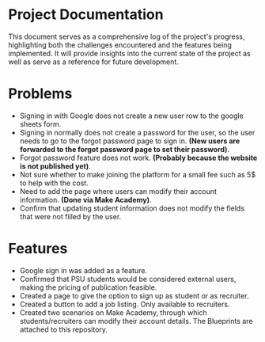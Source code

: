 # Project Documentation
This document serves as a comprehensive log of the project's progress, highlighting both the challenges encountered and the features being implemented. It will provide insights into the current state of the project as well as serve as a reference for future development.

# Problems 
- Signing in with Google does not create a new user row to the google sheets form. 
- Signing in normally does not create a password for the user, so the user needs to go to the forgot password page to sign in. **(New users are forwarded to the forgot password page to set their password)**.
- Forgot password feature does not work. **(Probably because the website is not published yet)**.
- Not sure whether to make joining the platform for a small fee such as 5$ to help with the cost.
- Need to add the page where users can modify their account information. **(Done via Make Academy)**.
- Confirm that updating student information does not modify the fields that were not filled by the user.

# Features 
- Google sign in was added as a feature.
- Confirmed that PSU students would be considered external users, making the pricing of publication feasible.
- Created a page to give the option to sign up as student or as recruiter.
- Created a button to add a job listing. Only available to recruiters.
- Created two scenarios on Make Academy, through which students/recruiters can modify their account details. The Blueprints are attached to this repository.
